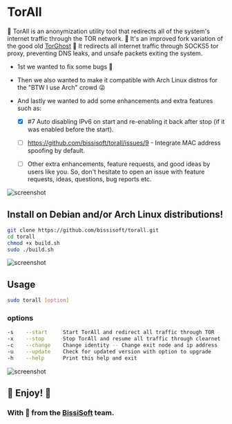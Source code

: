 # TorAll
🧅 TorAll is an anonymization utility tool that redirects all of the system's internet traffic through the TOR network. 🥸
It's an improved fork variation of the good old [TorGhost](https://github.com/SusmithKrishnan/torghost) 👻 It redirects all internet traffic through SOCKS5 tor proxy, preventing DNS leaks, and unsafe packets exiting the system.

- 1st we wanted to fix some bugs 🐞

- Then we also wanted to make it compatible with Arch Linux distros for the "BTW I use Arch" crowd 😜

- And lastly we wanted to add some enhancements and extra features such as:

  - [x] #7 Auto disabling IPv6 on start and re-enabling it back after stop (if it was enabled before the start).

  - [ ] https://github.com/bissisoft/torall/issues/9 - Integrate MAC address spoofing by default.

  - [ ] Other extra enhancements, feature requests, and good ideas by users like you. So, don't hesitate to open an issue with feature requests, ideas, questions, bug reports etc.


![screenshot](https://bissisoft.com/torall.v1.0.1.png)
## Install on Debian and/or Arch Linux distributions!
```sh
git clone https://github.com/bissisoft/torall.git
cd torall
chmod +x build.sh
sudo ./build.sh
```

![screenshot](https://bissisoft.com/torall.v1.0.2.png)
## Usage
```sh
sudo torall [option]
```
### options
```sh
-s    --start     Start TorAll and redirect all traffic through TOR
-x    --stop      Stop TorAll and resume all traffic through clearnet
-c    --change    Change identity -- Change exit node and ip address
-u    --update    Check for updated version with option to upgrade
-h    --help      Print this help and exit
```

![screenshot](https://bissisoft.com/torall.v1.0.3.png)

## 🥳 Enjoy! 🎉

### With 🧡 from the [BissiSoft](https://bissisoft.com) team.
